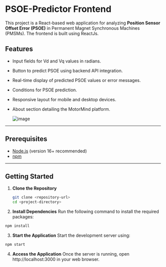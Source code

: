# PSOE-Predictor Frontend

This project is a React-based web application for analyzing **Position Sensor Offset Error (PSOE)** in Permanent Magnet Synchronous Machines (PMSMs). The frontend is built using ReactJs. 

## Features
- Input fields for Vd and Vq values in radians.
- Button to predict PSOE using backend API integration.
- Real-time display of predicted PSOE values or error messages.
- Conditions for PSOE prediction.
- Responsive layout for mobile and desktop devices.
- About section detailing the MotorMind platform.

  ![image](https://github.com/user-attachments/assets/942d600f-7ac5-42df-bb7f-0e3bda97a575)


---

## Prerequisites
- [Node.js](https://nodejs.org/) (version 16+ recommended)
- [npm](https://www.npmjs.com/)

---

## Getting Started

1. **Clone the Repository**  
   ```bash
   git clone <repository-url>
   cd <project-directory>
   ```

2. **Install Dependencies**
Run the following command to install the required packages:
```bash
npm install
```

3. **Start the Application**
Start the development server using:
```bash
npm start
```

4. **Access the Application**
Once the server is running, open http://localhost:3000 in your web browser.
